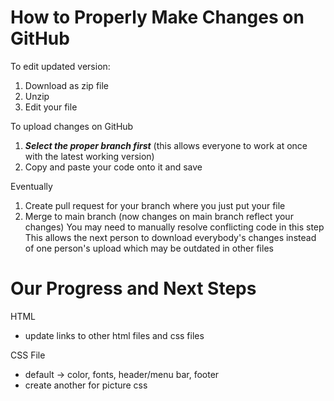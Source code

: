 # How to Properly Make Changes on GitHub
To edit updated version:
1) Download as zip file
2) Unzip
3) Edit your file

To upload changes on GitHub
1) ***Select the proper branch first***  (this allows everyone to work at once with the latest working version)
2) Copy and paste your code onto it and save

Eventually
1) Create pull request for your branch where you just put your file
2) Merge to main branch (now changes on main branch reflect your changes)
   You may need to manually resolve conflicting code in this step
   This allows the next person to download everybody's changes instead of one person's upload which may be outdated in other files
   
# Our Progress and Next Steps
HTML
- update links to other html files and css files

CSS File
- default -> color, fonts, header/menu bar, footer
- create another for picture css
